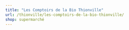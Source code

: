 ```yaml
---
title: "Les Comptoirs de la Bio Thionville"
url: /thionville/les-comptoirs-de-la-bio-thionville/
shop: supermarché
---
```

